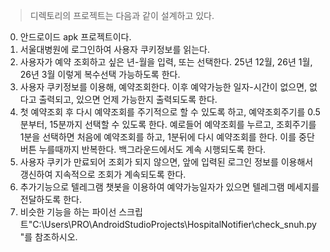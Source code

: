  > 디렉토리의 프로젝트는 다음과 같이 설계하고 있다.
0. 안드로이드 apk 프로젝트이다.
1. 서울대병원에 로그인하여 사용자 쿠키정보를 읽는다.
2. 사용자가 예약 조회하고 싶은 년-월을 입력, 또는 선택한다. 25년 12월, 26년 1월, 26년 3월 이렇게 복수선택 가능하도록 한다.
3. 사용자 쿠키정보를 이용해, 예약조회한다. 이후  예약가능한 일자-시간이 없으면, 없다고 출력되고, 있으면 언제 가능한지 출력되도록 한다.
4. 첫 예약조회 후 다시 예약조회를 주기적으로 할 수 있도록 하고, 예약조회주기를 0.5분부터, 15분까지 선택할 수 있도록 한다. 예로들어 예약조회를 누르고, 조회주기를 1분을 선택하면 처음에 예약조회를 하고, 1분뒤에 다시 예약조회를 한다. 이를 중단버튼 누를때까지 반복한다. 백그라운드에서도 계속 시행되도록 한다.
5. 사용자 쿠키가 만료되어 조회가 되지 않으면, 앞에 입력된 로그인 정보를 이용해서 갱신하여 지속적으로 조회가 계속되도록 한다.
6. 추가기능으로 텔레그램 챗봇을 이용하여 예약가능일자가 있으면 텔레그램 메세지를 전달하도록 한다.       
7. 비슷한 기능을 하는 파이선 스크립트"C:\Users\PRO\AndroidStudioProjects\HospitalNotifier\check_snuh.py"를 참조하시오. 